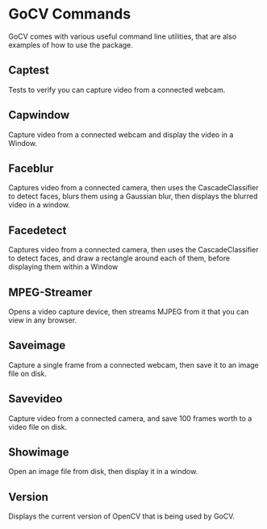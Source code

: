# GoCV Commands

GoCV comes with various useful command line utilities, that are also examples of how to use the package.

## Captest

Tests to verify you can capture video from a connected webcam.

## Capwindow

Capture video from a connected webcam and display the video in a Window.

## Faceblur

Captures video from a connected camera, then uses the CascadeClassifier to detect faces, blurs them using a Gaussian blur, then displays the blurred video in a window.

## Facedetect

Captures video from a connected camera, then uses the CascadeClassifier to detect faces, and draw a rectangle around each of them, before displaying them within a Window

## MPEG-Streamer

Opens a video capture device, then streams MJPEG from it that you can view in any browser.

## Saveimage

Capture a single frame from a connected webcam, then save it to an image file on disk.

## Savevideo

Capture video from a connected camera, and save 100 frames worth to a video file on disk.

## Showimage

Open an image file from disk, then display it in a window.

## Version

Displays the current version of OpenCV that is being used by GoCV.
